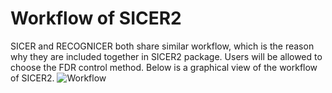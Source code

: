 # Workflow of SICER2
SICER and RECOGNICER both share similar workflow, which is the reason why they are included together in SICER2 package.
Users will be allowed to choose the FDR control method.
Below is a graphical view of the workflow of SICER2.
![Workflow](img/sicer2_workflow.png)


